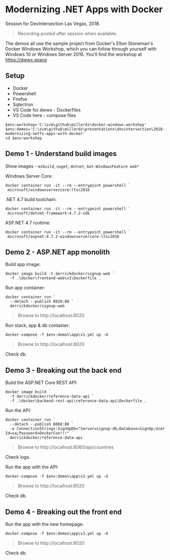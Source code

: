 # Modernizing .NET Apps with Docker

Session for DevIntersection Las Vegas, 2018.

> Recording posted after session when available.

The demos all use the sample project from Docker's Elton Stoneman's Docker Windows Workshop, which you can follow through yourself with Windows 10 or Windows Server 2016. You'll find the workshop at https://dwwx.space

## Setup

- Docker
- Powershell
- Firefox
- Sqlectron
- VS Code for dwwx - Dockerfiles
- VS Code here - compose files

```
$env:workshop='C:\scm\github\millerdz\docker-windows-workshop'
$env:demos='C:\scm\github\millerdz\presentations\devintersection\2018-modernizing-netfx-apps-with-docker'
cd $env:workshop
```

## Demo 1 - Understand build images

Show images - `msbuild`, `nuget`, `dotnet`, `Get-WindowsFeature web*`

Windows Server Core:

```
docker container run -it --rm --entrypoint powershell `
 microsoft/windowsservercore:ltsc2016
```

.NET 4.7 build toolchain:

```
docker container run -it --rm --entrypoint powershell `
 microsoft/dotnet-framework:4.7.2-sdk
```

ASP.NET 4.7 runtime:

```
docker container run -it --rm --entrypoint powershell `
 microsoft/aspnet:4.7.2-windowsservercore-ltsc2016
```

## Demo 2 - ASP.NET app monolith

Build app image:

```
docker image build -t derrickdocker/signup-web `
  -f .\docker\frontend-web\v1\Dockerfile .
```

Run app container:

```
docker container run `
  --detach --publish 8020:80 `
  derrickdocker/signup-web
```
> Browse to http://localhost:8020

Run stack, app & db container:

```
docker-compose -f $env:demos\app\v1.yml up -d
```

> Browse to http://localhost:8020

Check db.


## Demo 3 - Breaking out the back end

Build the ASP.NET Core REST API:

```
docker image build `
  -t derrickdocker/reference-data-api `
  -f .\docker\backend-rest-api\reference-data-api\Dockerfile .
```

Run the API:

```
docker container run `
  --detach --publish 8060:80 `
  -e ConnectionStrings:SignUpDb="Server=signup-db;Database=SignUp;User Id=sa;Password=DockerCon!!!" `
  derrickdocker/reference-data-api
```

> Browse to http://localhost:8060/api/countries

Check logs.

Run the app with the API:

```
docker-compose -f $env:demos\app\v2.yml up -d
```

> Browse to http://localhost:8020

Check db.


## Demo 4 - Breaking out the front end

Run the app with the new homepage:

```
docker-compose -f $env:demos\app\v3.yml up -d
```

> Browse to http://localhost:8020

Check db.
